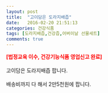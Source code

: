 ```yaml
---
layout: post
title:  "고이담은 도라지배즙"
date:   2016-02-20 21:51:13
categories: 건강식품
tags: [도라지배즙,건강즙,어버이날 선물세트]
comments: true
---
```


<strong><span style="color: rgb(255, 0, 0);">[법정교육 이수, 건강기능식품 영업신고 완료]</span></strong>
<br><br>
고이담은 도라지배즙 팝니다.
<br><br>
배송비까지 다 해서 2만5천원에 팝니다.
<br>
<br>
<img class="image" src="https://2.bp.blogspot.com/-C0kNBIMxHQU/W-nHMVSP1aI/AAAAAAAAAw4/CIF_gCUve2ALIKQaBrBZcKk71w2uCEMeACLcBGAs/s320/25473568458.jpg" alt=""/>
<br>
<br>
<img class="image" src="http://www.nbbang.co.kr/data/webedit/20180402175322_zzboxnzf.jpg" alt=""/>
